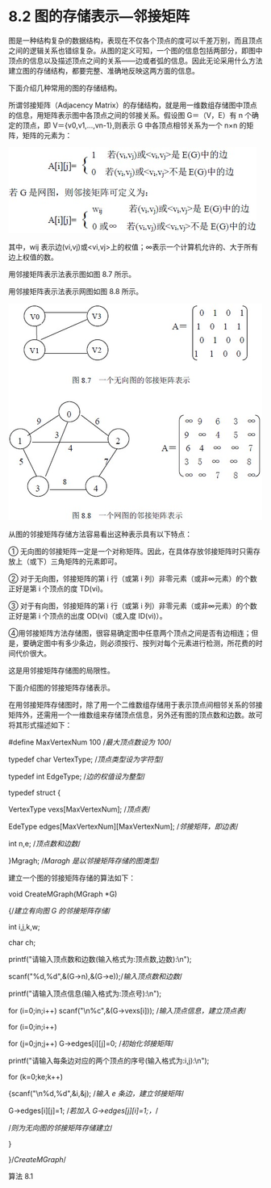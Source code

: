 # 8.2 图的存储表示—邻接矩阵

图是一种结构复杂的数据结构，表现在不仅各个顶点的度可以千差万别，而且顶点之间的逻辑关系也错综复杂。从图的定义可知，一个图的信息包括两部分，即图中顶点的信息以及描述顶点之间的关系――边或者弧的信息。因此无论采用什么方法建立图的存储结构，都要完整、准确地反映这两方面的信息。

下面介绍几种常用的图的存储结构。

所谓邻接矩阵（Adjacency Matrix）的存储结构，就是用一维数组存储图中顶点的信息，用矩阵表示图中各顶点之间的邻接关系。假设图 G＝（V，E）有 n 个确定的顶点，即 V＝{v0,v1,…,vn-1},则表示 G 中各顶点相邻关系为一个 n×n 的矩阵，矩阵的元素为：

![](img/1df03cfa29e9e0a1f1369af894c57bd5.jpg)

其中，wij 表示边(vi,vj)或<vi,vj>上的权值；∞表示一个计算机允许的、大于所有边上权值的数。

用邻接矩阵表示法表示图如图 8.7 所示。

用邻接矩阵表示法表示网图如图 8.8 所示。

![](img/f1da328665a82283f7ddac447ee7a363.jpg)

从图的邻接矩阵存储方法容易看出这种表示具有以下特点：

① 无向图的邻接矩阵一定是一个对称矩阵。因此，在具体存放邻接矩阵时只需存放上（或下）三角矩阵的元素即可。

② 对于无向图，邻接矩阵的第 i 行（或第 i 列）非零元素（或非∞元素）的个数正好是第 i 个顶点的度 TD(vi)。

③ 对于有向图，邻接矩阵的第 i 行（或第 i 列）非零元素（或非∞元素）的个数正好是第 i 个顶点的出度 OD(vi)（或入度 ID(vi)）。

④用邻接矩阵方法存储图，很容易确定图中任意两个顶点之间是否有边相连；但是，要确定图中有多少条边，则必须按行、按列对每个元素进行检测，所花费的时间代价很大。

这是用邻接矩阵存储图的局限性。

下面介绍图的邻接矩阵存储表示。

在用邻接矩阵存储图时，除了用一个二维数组存储用于表示顶点间相邻关系的邻接矩阵外，还需用一个一维数组来存储顶点信息，另外还有图的顶点数和边数。故可将其形式描述如下：

#define MaxVertexNum 100 /*最大顶点数设为 100*/

typedef char VertexType; /*顶点类型设为字符型*/

typedef int EdgeType; /*边的权值设为整型*/

typedef struct {

VertexType vexs[MaxVertexNum]; /*顶点表*/

EdeType edges[MaxVertexNum][MaxVertexNum]; /*邻接矩阵，即边表*/

int n,e; /*顶点数和边数*/

}Mgragh; /*Maragh 是以邻接矩阵存储的图类型*/

建立一个图的邻接矩阵存储的算法如下：

void CreateMGraph(MGraph *G)

{/*建立有向图 G 的邻接矩阵存储*/

int i,j,k,w;

char ch;

printf("请输入顶点数和边数(输入格式为:顶点数,边数):\n");

scanf("%d,%d",&(G->n),&(G->e));/*输入顶点数和边数*/

printf("请输入顶点信息(输入格式为:顶点号<CR>):\n");

for (i=0;i<G->n;i++) scanf("\n%c",&(G->vexs[i])); /*输入顶点信息，建立顶点表*/

for (i=0;i<G->n;i++)

for (j=0;j<G->n;j++) G->edges[i][j]=0; /*初始化邻接矩阵*/

printf("请输入每条边对应的两个顶点的序号(输入格式为:i,j):\n");

for (k=0;k<G->e;k++)

{scanf("\n%d,%d",&i,&j); /*输入 e 条边，建立邻接矩阵*/

G->edges[i][j]=1; /*若加入 G->edges[j][i]=1;，*/

/*则为无向图的邻接矩阵存储建立*/

}

}/*CreateMGraph*/

算法 8.1
